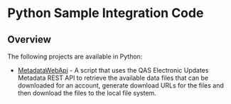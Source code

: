 # Python Sample Integration Code

## Overview

The following projects are available in Python:

 * [MetadataWebApi](https://github.com/experiandataquality/electronicupdates/blob/master/src/Python/MetadataWebApi/metadatawebapi.py) - A script that uses the QAS Electronic Updates Metadata REST API to retrieve the available data files that can be downloaded for an account, generate download URLs for the files and then download the files to the local file system.